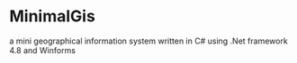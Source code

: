 # MinimalGis
a mini geographical information system written in C# using .Net framework 4.8 and Winforms
